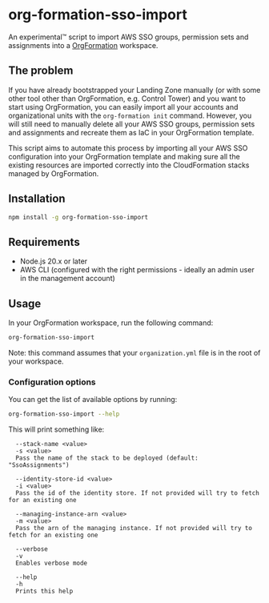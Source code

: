 # org-formation-sso-import

An experimental™️ script to import AWS SSO groups, permission sets and
assignments into a
[OrgFormation](https://github.com/org-formation/org-formation-cli) workspace.

## The problem

If you have already bootstrapped your Landing Zone manually (or with some other
tool other than OrgFormation, e.g. Control Tower) and you want to start using
OrgFormation, you can easily import all your accounts and organizational units
with the `org-formation init` command. However, you will still need to manually
delete all your AWS SSO groups, permission sets and assignments and recreate
them as IaC in your OrgFormation template.

This script aims to automate this process by importing all your AWS SSO
configuration into your OrgFormation template and making sure all the existing
resources are imported correctly into the CloudFormation stacks managed by
OrgFormation.

## Installation

```bash
npm install -g org-formation-sso-import
```

## Requirements

- Node.js 20.x or later
- AWS CLI (configured with the right permissions - ideally an admin user in the
  management account)

## Usage

In your OrgFormation workspace, run the following command:

```bash
org-formation-sso-import
```

Note: this command assumes that your `organization.yml` file is in the root of
your workspace.

### Configuration options

You can get the list of available options by running:

```bash
org-formation-sso-import --help
```

This will print something like:

```plain
  --stack-name <value>
  -s <value>
  Pass the name of the stack to be deployed (default: "SsoAssignments")

  --identity-store-id <value>
  -i <value>
  Pass the id of the identity store. If not provided will try to fetch for an existing one

  --managing-instance-arn <value>
  -m <value>
  Pass the arn of the managing instance. If not provided will try to fetch for an existing one

  --verbose
  -v
  Enables verbose mode

  --help
  -h
  Prints this help
```
